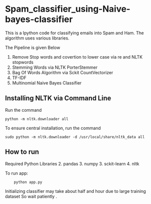 # Spam_classifier_using-Naive-bayes-classifier

This is a Ipython code for classifying emails into Spam and Ham. The algorithm uses various libraries.

The Pipeline is given Below

1. Remove Stop words and covertion to lower case via re and NLTK stopwords
2. Stemming Words via NLTK PorterStemmer
3. Bag Of Words Algorithm  via Sckit CountVectorizer
4. TF-IDF
5. Multinomial Naive Bayes Classifier




## Installing NLTK via Command Line
Run the command 
```
python -m nltk.downloader all
``` 
To ensure central installation, run the command 
```
sudo python -m nltk.downloader -d /usr/local/share/nltk_data all
```



## How to run
Required Python Libraries
2. pandas
3. numpy
3. sckit-learn
4. nltk

To run app:
```
	python app.py
```
Initializing classifier may take about half and hour due to large training dataset So wait patiently .

